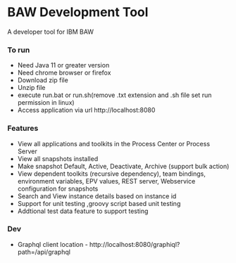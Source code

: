 # BAW Development Tool
A developer tool for IBM BAW

### To run
 - Need Java 11 or greater version
 - Need chrome browser or firefox
 - Download zip file
 - Unzip file
 - execute run.bat or run.sh(remove .txt extension and .sh file set run permission in linux)
 - Access application via url http://localhost:8080

### Features
  - View all applications and toolkits in the Process Center or Process Server
  - View all snapshots installed
  - Make snapshot Default, Active, Deactivate, Archive (support bulk action)
  - View dependent toolkits (recursive dependency), team bindings, environment variables, EPV values, REST server, Webservice configuration for snapshots
  - Search and View instance details based on instance id
  - Support for unit testing ,groovy script based unit testing
  - Addtional test data feature to support testing

### Dev
  - Graphql client location - http://localhost:8080/graphiql?path=/api/graphql